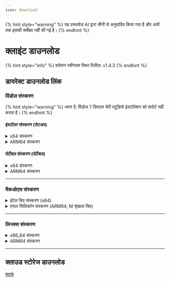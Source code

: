 ```yaml
---
icon: download
---
```


{% hint style="warning" %}
यह दस्तावेज़ AI द्वारा चीनी से अनुवादित किया गया है और अभी तक इसकी समीक्षा नहीं की गई है।
{% endhint %}

# क्लाइंट डाउनलोड

{% hint style="info" %}
वर्तमान नवीनतम स्थिर रिलीज़: v1.4.3
{% endhint %}

## डायरेक्ट डाउनलोड लिंक

### विंडोज़ संस्करण

{% hint style="warning" %}
ध्यान दें: विंडोज 7 सिस्टम चेरी स्टूडियो इंस्टॉलेशन को सपोर्ट नहीं करता है।
{% endhint %}

#### इंस्टॉलर संस्करण (सेटअप)

<details>

<summary>x64 संस्करण</summary>

मुख्य लिंक:

【[Cherry Studio वेबसाइट](https://cherry-ai.com/download)】 【[GitHub](https://github.com/CherryHQ/cherry-studio/releases/download/v1.4.3/Cherry-Studio-1.4.3-x64-setup.exe)】

अतिरिक्त लिंक:

【[लिंक 1](https://download-cf.ocoolai.com/https://github.com/CherryHQ/cherry-studio/releases/download/v1.4.3/Cherry-Studio-1.4.3-x64-setup.exe)】 【[लिंक 2](https://download.ocoolai.com/https://github.com/CherryHQ/cherry-studio/releases/download/v1.4.3/Cherry-Studio-1.4.3-x64-setup.exe)】 【[लिंक 3](https://download.ocoolai.online/https://github.com/CherryHQ/cherry-studio/releases/download/v1.4.3/Cherry-Studio-1.4.3-x64-setup.exe)】

</details>

<details>

<summary>ARM64 संस्करण</summary>

मुख्य लिंक:

【[Cherry Studio वेबसाइट](https://cherry-ai.com/download)】 【[GitHub](https://github.com/CherryHQ/cherry-studio/releases/download/v1.4.3/Cherry-Studio-1.4.3-arm64-setup.exe)】

अतिरिक्त लिंक:

【[लिंक 1](https://download-cf.ocoolai.com/https://github.com/CherryHQ/cherry-studio/releases/download/v1.4.3/Cherry-Studio-1.4.3-arm64-setup.exe)】 【[लिंक 2](https://download.ocoolai.com/https://github.com/CherryHQ/cherry-studio/releases/download/v1.4.3/Cherry-Studio-1.4.3-arm64-setup.exe)】 【[लिंक 3](https://download.ocoolai.online/https://github.com/CherryHQ/cherry-studio/releases/download/v1.4.3/Cherry-Studio-1.4.3-arm64-setup.exe)】

</details>

#### पोर्टेबल संस्करण (पोर्टेबल)

<details>

<summary>x64 संस्करण</summary>

मुख्य लिंक:

【[Cherry Studio वेबसाइट](https://cherry-ai.com/download)】 【[GitHub](https://github.com/CherryHQ/cherry-studio/releases/download/v1.4.3/Cherry-Studio-1.4.3-x64-portable.exe)】

अतिरिक्त लिंक:

【[लिंक 1](https://download-cf.ocoolai.com/https://github.com/CherryHQ/cherry-studio/releases/download/v1.4.3/Cherry-Studio-1.4.3-x64-portable.exe)】 【[लिंक 2](https://download.ocoolai.com/https://github.com/CherryHQ/cherry-studio/releases/download/v1.4.3/Cherry-Studio-1.4.3-x64-portable.exe)】 【[लिंक 3](https://download.ocoolai.online/https://github.com/CherryHQ/cherry-studio/releases/download/v1.4.3/Cherry-Studio-1.4.3-x64-portable.exe)】

</details>

<details>

<summary>ARM64 संस्करण</summary>

मुख्य लिंक:

【[Cherry Studio वेबसाइट](https://cherry-ai.com/download)】 【[GitHub](https://github.com/CherryHQ/cherry-studio/releases/download/v1.4.3/Cherry-Studio-1.4.3-arm64-portable.exe)】

अतिरिक्त लिंक:

【[लिंक 1](https://download-cf.ocoolai.com/https://github.com/CherryHQ/cherry-studio/releases/download/v1.4.3/Cherry-Studio-1.4.3-arm64-portable.exe)】 【[लिंक 2](https://download.ocoolai.com/https://github.com/CherryHQ/cherry-studio/releases/download/v1.4.3/Cherry-Studio-1.4.3-arm64-portable.exe)】 【[लिंक 3](https://download.ocoolai.online/https://github.com/CherryHQ/cherry-studio/releases/download/v1.4.3/Cherry-Studio-1.4.3-arm64-portable.exe)】

</details>

***

### मैकओएस संस्करण

<details>

<summary>इंटेल चिप संस्करण (x64)</summary>

मुख्य लिंक:

【[Cherry Studio वेबसाइट](https://cherry-ai.com/download)】 【[GitHub](https://github.com/CherryHQ/cherry-studio/releases/download/v1.4.3/Cherry-Studio-1.4.3-x64.dmg)】

अतिरिक्त लिंक:

【[लिंक 1](https://download-cf.ocoolai.com/https://github.com/CherryHQ/cherry-studio/releases/download/v1.4.3/Cherry-Studio-1.4.3-x64.dmg)】 【[लिंक 2](https://download.ocoolai.com/https://github.com/CherryHQ/cherry-studio/releases/download/v1.4.3/Cherry-Studio-1.4.3-x64.dmg)】 【[लिंक 3](https://download.ocoolai.online/https://github.com/CherryHQ/cherry-studio/releases/download/v1.4.3/Cherry-Studio-1.4.3-x64.dmg)】

</details>

<details>

<summary>एप्पल सिलिकॉन संस्करण (ARM64, M श्रृंखला चिप)</summary>

मुख्य लिंक:

【[Cherry Studio वेबसाइट](https://cherry-ai.com/download)】 【[GitHub](https://github.com/CherryHQ/cherry-studio/releases/download/v1.4.3/Cherry-Studio-1.4.3-arm64.dmg)】

अतिरिक्त लिंक:

【[लिंक 1](https://download-cf.ocoolai.com/https://github.com/CherryHQ/cherry-studio/releases/download/v1.4.3/Cherry-Studio-1.4.3-arm64.dmg)】 【[लिंक 2](https://download.ocoolai.com/https://github.com/CherryHQ/cherry-studio/releases/download/v1.4.3/Cherry-Studio-1.4.3-arm64.dmg)】 【[लिंक 3](https://download.ocoolai.online/https://github.com/CherryHQ/cherry-studio/releases/download/v1.4.3/Cherry-Studio-1.4.3-arm64.dmg)】

</details>

***

### लिनक्स संस्करण

<details>

<summary>x86_64 संस्करण</summary>

मुख्य लिंक:

【[Cherry Studio वेबसाइट](https://cherry-ai.com/download)】 【[GitHub](https://github.com/CherryHQ/cherry-studio/releases/download/v1.4.3/Cherry-Studio-1.4.3-x86_64.AppImage)】

अतिरिक्त लिंक:

【[लिंक 1](https://download-cf.ocoolai.com/https://github.com/CherryHQ/cherry-studio/releases/download/v1.4.3/Cherry-Studio-1.4.3-x86_64.AppImage)】 【[लिंक 2](https://download.ocoolai.com/https://github.com/CherryHQ/cherry-studio/releases/download/v1.4.3/Cherry-Studio-1.4.3-x86_64.AppImage)】 【[लिंक 3](https://download.ocoolai.online/https://github.com/CherryHQ/cherry-studio/releases/download/v1.4.3/Cherry-Studio-1.4.3-x86_64.AppImage)】

</details>

<details>

<summary>ARM64 संस्करण</summary>

मुख्य लिंक:

【[Cherry Studio वेबसाइट](https://cherry-ai.com/download)】 【[GitHub](https://github.com/CherryHQ/cherry-studio/releases/download/v1.4.3/Cherry-Studio-1.4.3-arm64.AppImage)】

अतिरिक्त लिंक:

【[लिंक 1](https://download-cf.ocoolai.com/https://github.com/CherryHQ/cherry-studio/releases/download/v1.4.3/Cherry-Studio-1.4.3-arm64.AppImage)】 【[लिंक 2](https://download.ocoolai.com/https://github.com/CherryHQ/cherry-studio/releases/download/v1.4.3/Cherry-Studio-1.4.3-arm64.AppImage)】 【[लिंक 3](https://download.ocoolai.online/https://github.com/CherryHQ/cherry-studio/releases/download/v1.4.3/Cherry-Studio-1.4.3-arm64-AppImage)】

</details>

***

## क्लाउड स्टोरेज डाउनलोड

[क्वार्क](https://pan.quark.cn/s/c8533a1ec63e#/list/share)